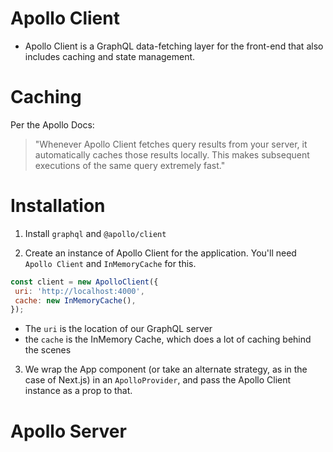 # Apollo Client

- Apollo Client is a GraphQL data-fetching layer for the front-end that also includes caching and state management.

# Caching

Per the Apollo Docs:

> "Whenever Apollo Client fetches query results from your server, it automatically caches those results locally. 
> This makes subsequent executions of the same query extremely fast."


# Installation

1) Install `graphql` and `@apollo/client`

2) Create an instance of Apollo Client for the application. You'll need `Apollo Client` and `InMemoryCache` for this.

```javascript
const client = new ApolloClient({
 uri: 'http://localhost:4000',
 cache: new InMemoryCache(),
});
```
- The `uri` is the location of our GraphQL server
- the `cache` is the InMemory Cache, which does a lot of caching behind the scenes


3) We wrap the App component (or take an alternate strategy, as in the case of Next.js) in an `ApolloProvider`, 
   and pass the Apollo Client instance as a prop to that.

# Apollo Server
